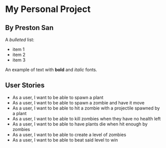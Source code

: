 # My Personal Project

## By Preston San

A *bulleted* list:
- item 1
- item 2
- item 3

An example of text with **bold** and *italic* fonts.  

## User Stories
- As a user, I want to be able to spawn a plant
- As a user, I want to be able to spawn a zombie and have it move
- As a user, I want to be able to hit a zombie with a projectile spawned by a plant
- As a user, I want to be able to kill zombies when they have no health left
- As a user, I want to be able to have plants die when hit enough by zombies
- As a user, I want to be able to create a level of zombies
- As a user, I want to be able to beat said level to win